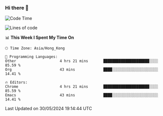 ### Hi there 👋

<!--
**nicehiro/nicehiro** is a ✨ _special_ ✨ repository because its `README.md` (this file) appears on your GitHub profile.

Here are some ideas to get you started:

- 🔭 I’m currently working on ...
- 🌱 I’m currently learning ...
- 👯 I’m looking to collaborate on ...
- 🤔 I’m looking for help with ...
- 💬 Ask me about ...
- 📫 How to reach me: ...
- 😄 Pronouns: ...
- ⚡ Fun fact: ...
-->

<!--START_SECTION:waka-->
![Code Time](http://img.shields.io/badge/Code%20Time-332%20hrs%2032%20mins-blue)

![Lines of code](https://img.shields.io/badge/From%20Hello%20World%20I%27ve%20Written-2.7%20million%20lines%20of%20code-blue)

📊 **This Week I Spent My Time On** 

```text
🕑︎ Time Zone: Asia/Hong_Kong

💬 Programming Languages: 
Other                    4 hrs 21 mins       █████████████████████░░░░   85.59 % 
Org                      43 mins             ████░░░░░░░░░░░░░░░░░░░░░   14.41 % 

🔥 Editors: 
Chrome                   4 hrs 21 mins       █████████████████████░░░░   85.59 % 
Emacs                    43 mins             ████░░░░░░░░░░░░░░░░░░░░░   14.41 % 
```


 Last Updated on 30/05/2024 19:14:44 UTC
<!--END_SECTION:waka-->
